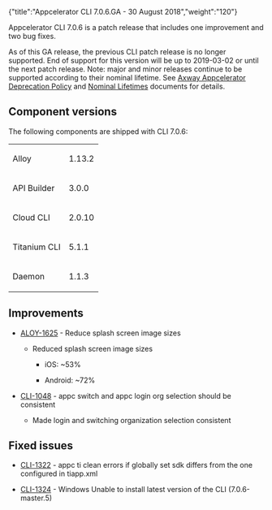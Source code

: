 {"title":"Appcelerator CLI 7.0.6.GA - 30 August 2018","weight":"120"}

Appcelerator CLI 7.0.6 is a patch release that includes one improvement and two bug fixes.

As of this GA release, the previous CLI patch release is no longer supported. End of support for this version will be up to 2019-03-02 or until the next patch release. Note: major and minor releases continue to be supported according to their nominal lifetime. See [Axway Appcelerator Deprecation Policy](/docs/appc/AMPLIFY_Appcelerator_Services_Overview/Axway_Appcelerator_Deprecation_Policy/) and [Nominal Lifetimes](/docs/appc/AMPLIFY_Appcelerator_Services_Overview/Axway_Appcelerator_Product_Lifecycle/#nominal-lifetimes) documents for details.

## Component versions

The following components are shipped with CLI 7.0.6:

<table class="confluenceTable"><thead class=" "></thead><tfoot class=" "></tfoot><tbody class=" "><tr><td class="confluenceTd" rowspan="1" colspan="1"><p>Alloy</p></td><td class="confluenceTd" rowspan="1" colspan="1"><p>1.13.2</p></td></tr><tr><td class="confluenceTd" rowspan="1" colspan="1"><p>API Builder</p></td><td class="confluenceTd" rowspan="1" colspan="1"><p>3.0.0</p></td></tr><tr><td class="confluenceTd" rowspan="1" colspan="1"><p>Cloud CLI</p></td><td class="confluenceTd" rowspan="1" colspan="1"><p>2.0.10</p></td></tr><tr><td class="confluenceTd" rowspan="1" colspan="1"><p>Titanium CLI</p></td><td class="confluenceTd" rowspan="1" colspan="1"><p>5.1.1</p></td></tr><tr><td class="confluenceTd" rowspan="1" colspan="1"><p>Daemon</p></td><td class="confluenceTd" rowspan="1" colspan="1"><p>1.1.3</p></td></tr></tbody></table>

## Improvements

* [ALOY-1625](https://jira.appcelerator.org/browse/ALOY-1625) - Reduce splash screen image sizes

    * Reduced splash screen image sizes

        * iOS: ~53%

        * Android: ~72%

* [CLI-1048](https://jira.appcelerator.org/browse/CLI-1048) - appc switch and appc login org selection should be consistent

    * Made login and switching organization selection consistent

## Fixed issues

* [CLI-1322](https://jira.appcelerator.org/browse/CLI-1322) - appc ti clean errors if globally set sdk differs from the one configured in tiapp.xml

* [CLI-1324](https://jira.appcelerator.org/browse/CLI-1324) - Windows Unable to install latest version of the CLI (7.0.6-master.5)
